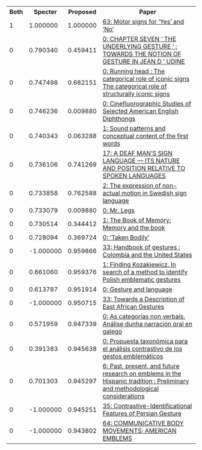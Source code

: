 <html><table><tr>
<th>Both</th>
<th>Specter</th>
<th>Proposed</th>
<th>Paper</th>
</tr>
<tr>
<td>1</td>
<td>1.000000</td>
<td>1.000000</td>
<td><a href="https://www.semanticscholar.org/paper/2fa6bb8bf4fce1ad783a58f7faac7ee45504f466">63: Motor signs for ‘Yes’ and ‘No’</a></td>
</tr>
<tr>
<td>0</td>
<td>0.790340</td>
<td>0.459411</td>
<td><a href="https://www.semanticscholar.org/paper/b5c2dfec3c37bef93ac0ba217506f7528d869c33">0: CHAPTER SEVEN ‘ THE UNDERLYING GESTURE ’ : TOWARDS THE NOTION OF GESTURE IN JEAN D ’ UDINE</a></td>
</tr>
<tr>
<td>0</td>
<td>0.747498</td>
<td>0.682151</td>
<td><a href="https://www.semanticscholar.org/paper/58e00b886814c7fc168596db472d2149b432e6a9">0: Running head : The categorical role of iconic signs The categorical role of structurally iconic signs</a></td>
</tr>
<tr>
<td>0</td>
<td>0.746236</td>
<td>0.009880</td>
<td><a href="https://www.semanticscholar.org/paper/05615b6eab4ad1c955656433a883d847ac0798c8">0: Cinefluorographic Studies of Selected American English Diphthongs</a></td>
</tr>
<tr>
<td>0</td>
<td>0.740343</td>
<td>0.063288</td>
<td><a href="https://www.semanticscholar.org/paper/37de63fd3f3072b9cc103af7a097214a45787642">1: Sound patterns and conceptual content of the first words</a></td>
</tr>
<tr>
<td>0</td>
<td>0.736106</td>
<td>0.741269</td>
<td><a href="https://www.semanticscholar.org/paper/6d11280c04493c9391b7c7b7776a91d41238d6ad">17: A DEAF MAN’S SIGN LANGUAGE — ITS NATURE AND POSITION RELATIVE TO SPOKEN LANGUAGES</a></td>
</tr>
<tr>
<td>0</td>
<td>0.733858</td>
<td>0.762588</td>
<td><a href="https://www.semanticscholar.org/paper/4ba78d0e5acd8ed693b697be3a75d57c8e16201f">2: The expression of non-actual motion in Swedish sign language</a></td>
</tr>
<tr>
<td>0</td>
<td>0.733079</td>
<td>0.009880</td>
<td><a href="https://www.semanticscholar.org/paper/556122443c57314558d9fd82b88dc414ac80aacc">0: Mr. Legs</a></td>
</tr>
<tr>
<td>0</td>
<td>0.730514</td>
<td>0.344412</td>
<td><a href="https://www.semanticscholar.org/paper/0d481edc77faa173e989b000266d061c4d4465c9">1: The Book of Memory: Memory and the book</a></td>
</tr>
<tr>
<td>0</td>
<td>0.728094</td>
<td>0.369724</td>
<td><a href="https://www.semanticscholar.org/paper/8cd8cf472a557e14e2d7f13e6c1b2bbb79cec377">0: ‘Taken Bodily’</a></td>
</tr>
<tr>
<td>0</td>
<td>-1.000000</td>
<td>0.959866</td>
<td><a href="https://www.semanticscholar.org/paper/ae18d5e3485d85a3ccb6ebce5aa481c2eff3316b">33: Handbook of gestures : Colombia and the United States</a></td>
</tr>
<tr>
<td>0</td>
<td>0.661060</td>
<td>0.959376</td>
<td><a href="https://www.semanticscholar.org/paper/6ba33fc625371c7f06a86b20edecc2f341981de3">1: Finding Kozakiewicz. In search of a method to identify Polish emblematic gestures</a></td>
</tr>
<tr>
<td>0</td>
<td>0.613787</td>
<td>0.951914</td>
<td><a href="https://www.semanticscholar.org/paper/36c9a218fca3ec5e6454476b5b87ae2afba88d91">0: Gesture and language</a></td>
</tr>
<tr>
<td>0</td>
<td>-1.000000</td>
<td>0.950715</td>
<td><a href="https://www.semanticscholar.org/paper/34d9055b4d792057ef207ffe7f80a495fa359c5d">33: Towards a Description of East African Gestures</a></td>
</tr>
<tr>
<td>0</td>
<td>0.571959</td>
<td>0.947339</td>
<td><a href="https://www.semanticscholar.org/paper/40634af881c2e6507f844ba2b3216e647504fd2a">0: As categorías non verbais. Análise dunha narración oral en galego</a></td>
</tr>
<tr>
<td>0</td>
<td>0.391383</td>
<td>0.945638</td>
<td><a href="https://www.semanticscholar.org/paper/51572a56d4020a91c66628ae82bdc32fb4f1b3fe">0: Propuesta taxonómica para el análisis contrastivo de los gestos emblemáticos</a></td>
</tr>
<tr>
<td>0</td>
<td>0.701303</td>
<td>0.945297</td>
<td><a href="https://www.semanticscholar.org/paper/e73a9e327a3bfa2ced28355673834a8d977dae4f">6: Past, present, and future research on emblems in the Hispanic tradition : Preliminary and methodological considerations</a></td>
</tr>
<tr>
<td>0</td>
<td>-1.000000</td>
<td>0.945251</td>
<td><a href="https://www.semanticscholar.org/paper/3c8e240d82caa81387aa86660481c77ad6398584">35: Contrastive-Identificational Features of Persian Gesture</a></td>
</tr>
<tr>
<td>0</td>
<td>-1.000000</td>
<td>0.943802</td>
<td><a href="https://www.semanticscholar.org/paper/cd52712c68d990fecf5a211ee8e25795f94ae9ef">64: COMMUNICATIVE BODY MOVEMENTS: AMERICAN EMBLEMS</a></td>
</tr>
</table></html>
